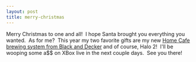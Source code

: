 ```yaml
---
layout: post
title: merry-christmas
---
```

Merry Christmas to one and all!  I hope Santa brought you everything you
wanted.  As for me?  This year my two favorite gifts are my new [Home
Cafe brewing system from Black and Decker](http://shrinkster.com/2vn)
and of course, Halo 2!  I'll be wooping some a\$\$ on XBox live in the
next couple days.  See you there!
